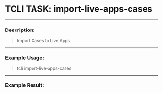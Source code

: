 # TCLI TASK: import-live-apps-cases

---
### Description:
> Import Cases to Live Apps

---
### Example Usage:
> tcli import-live-apps-cases



---
### Example Result:
